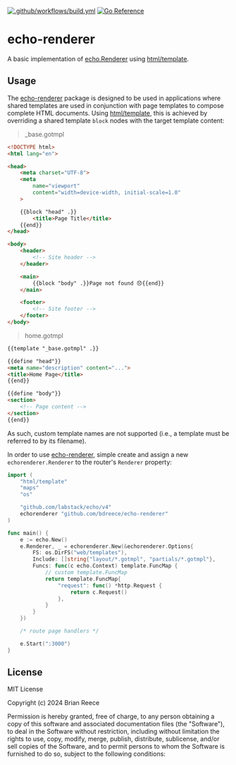 [![.github/workflows/build.yml](https://github.com/bdreece/echo-renderer/actions/workflows/build.yml/badge.svg)](https://github.com/bdreece/echo-renderer/actions/workflows/build.yml)
[![Go Reference](https://pkg.go.dev/badge/github.com/bdreece/echo-renderer.svg)](https://pkg.go.dev/github.com/bdreece/echo-renderer)

# echo-renderer

A basic implementation of [echo.Renderer]
using [html/template].

## Usage

The [echo-renderer] package is designed to be used in applications where shared templates
are used in conjunction with page templates to compose complete HTML documents. Using [html/template],
this is achieved by overriding a shared template `block` nodes with the target template content:

> _base.gotmpl
```html
<!DOCTYPE html>
<html lang="en">

<head>
    <meta charset="UTF-8">
    <meta
        name="viewport"
        content="width=device-width, initial-scale=1.0"
    >

    {{block "head" .}}
        <title>Page Title</title>
    {{end}}
</head>

<body>
    <header>
        <!-- Site header -->
    </header>

    <main>
        {{block "body" .}}Page not found 😞{{end}}
    </main>

    <footer>
        <!-- Site footer -->
    </footer>
</body>
```

> home.gotmpl
```html
{{template "_base.gotmpl" .}}

{{define "head"}}
<meta name="description" content="...">
<title>Home Page</title>
{{end}}

{{define "body"}}
<section>
    <!-- Page content -->
</section>
{{end}}
```

As such, custom template names are not supported (i.e., a template must be referred to by its filename).

In order to use [echo-renderer], simple create and assign a new `echorenderer.Renderer` to the router's
`Renderer` property:

```go
import (
    "html/template"
    "maps"
    "os"

    "github.com/labstack/echo/v4"
    echorenderer "github.com/bdreece/echo-renderer"
)

func main() {
    e := echo.New()
    e.Renderer, _ = echorenderer.New(&echorenderer.Options{
        FS: os.DirFS("web/templates"),
        Include: []string{"layout/*.gotmpl", "partials/*.gotmpl"},
        Funcs: func(c echo.Context) template.FuncMap {
            // custom template.FuncMap
            return template.FuncMap{
                "request": func() *http.Request {
                    return c.Request()
                },
            }
        }
    })

    /* route page handlers */

    e.Start(":3000")
}
```

## License

MIT License

Copyright (c) 2024 Brian Reece

Permission is hereby granted, free of charge, to any person obtaining a copy
of this software and associated documentation files (the "Software"), to deal
in the Software without restriction, including without limitation the rights
to use, copy, modify, merge, publish, distribute, sublicense, and/or sell
copies of the Software, and to permit persons to whom the Software is
furnished to do so, subject to the following conditions:

[echo-renderer]: https://pkg.go.dev/github.com/bdreece/echo-renderer
[echo.Renderer]: https://pkg.go.dev/github.com/labstack/echo/v4#Renderer
[html/template]: https://pkg.go.dev/html/template

